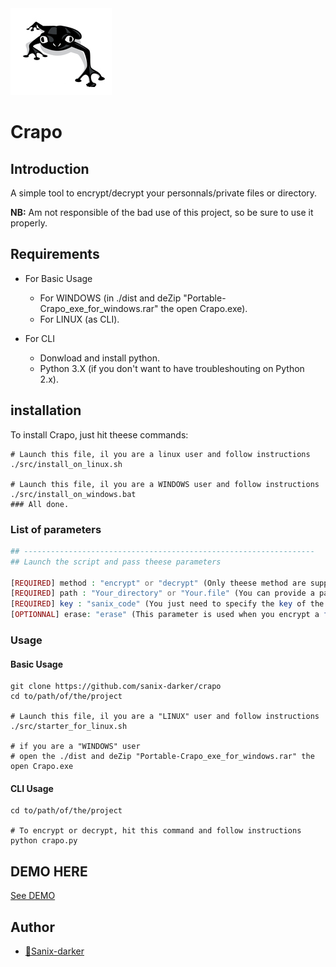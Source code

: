 <img src="logo.PNG" >

# Crapo

## Introduction
A simple tool to encrypt/decrypt your personnals/private files or directory.

**NB:** Am not responsible of the bad use of this project, so be sure to use it properly.

## Requirements

- For Basic Usage
    - For WINDOWS (in ./dist and deZip "Portable-Crapo_exe_for_windows.rar" the open Crapo.exe).
    - For LINUX (as CLI).
    
- For CLI
    - Donwload and install python.
    - Python 3.X (if you don't want to have troubleshouting on Python 2.x).

## installation

To install Crapo, just hit theese commands:
```shell
# Launch this file, il you are a linux user and follow instructions
./src/install_on_linux.sh

# Launch this file, il you are a WINDOWS user and follow instructions
./src/install_on_windows.bat
### All done.
```

### List of parameters

```php
## -----------------------------------------------------------------
## Launch the script and pass theese parameters

[REQUIRED] method : "encrypt" or "decrypt" (Only theese method are supported) 
[REQUIRED] path : "Your_directory" or "Your.file" (You can provide a path of a file or directory (it will work recursively))
[REQUIRED] key : "sanix_code" (You just need to specify the key of the encryption)
[OPTIONNAL] erase: "erase" (This parameter is used when you encrypt a file and want to delete  the original file/directory)
```

### Usage

#### Basic Usage
```shell
git clone https://github.com/sanix-darker/crapo
cd to/path/of/the/project

# Launch this file, il you are a "LINUX" user and follow instructions
./src/starter_for_linux.sh

# if you are a "WINDOWS" user
# open the ./dist and deZip "Portable-Crapo_exe_for_windows.rar" the open Crapo.exe
```

#### CLI Usage
```shell
cd to/path/of/the/project

# To encrypt or decrypt, hit this command and follow instructions
python crapo.py
```

## DEMO HERE

[See DEMO](https://youtu.be/MajlnQmW7vQ)

## Author

- [🐼Sanix-darker](https://github.com/sanix-darker)